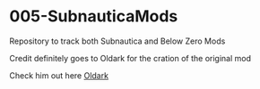 # 005-SubnauticaMods
Repository to track both Subnautica and Below Zero Mods

Credit definitely goes to Oldark for the cration of the original mod

Check him out here [Oldark](https://bitbucket.org/glibfire/submnauticamods/src/master/PassiveReapers/)
